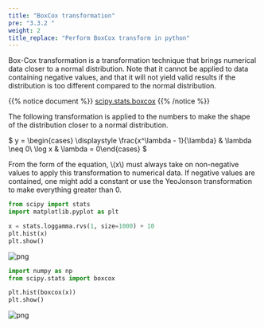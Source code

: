 ```yaml
---
title: "BoxCox transformation"
pre: "3.3.2 "
weight: 2
title_replace: "Perform BoxCox transform in python"
---
```


<div class="pagetop-box">
    <p>Box-Cox transformation is a transformation technique that brings numerical data closer to a normal distribution. Note that it cannot be applied to data containing negative values, and that it will not yield valid results if the distribution is too different compared to the normal distribution.</p>
</div>

{{% notice document %}}
[scipy.stats.boxcox](https://docs.scipy.org/doc/scipy/reference/generated/scipy.stats.boxcox.html)
{{% /notice %}}

The following transformation is applied to the numbers to make the shape of the distribution closer to a normal distribution.

$
y = \begin{cases} 
\displaystyle \frac{x^\lambda - 1}{\lambda} & \lambda \neq 0\\ 
\log x & \lambda = 0\end{cases}
$

From the form of the equation, \\(x\\) must always take on non-negative values to apply this transformation to numerical data. If negative values are contained, one might add a constant or use the YeoJonson transformation to make everything greater than 0.


```python
from scipy import stats
import matplotlib.pyplot as plt

x = stats.loggamma.rvs(1, size=1000) + 10
plt.hist(x)
plt.show()
```


    
![png](/images/prep/numerical/BoxCox_files/BoxCox_1_0.png)
    



```python
import numpy as np
from scipy.stats import boxcox

plt.hist(boxcox(x))
plt.show()
```


    
![png](/images/prep/numerical/BoxCox_files/BoxCox_2_0.png)
    

